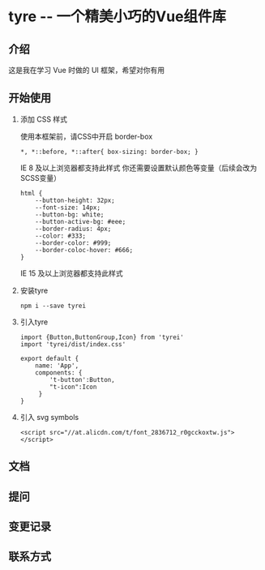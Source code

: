 # tyre -- 一个精美小巧的Vue组件库

## 介绍

这是我在学习 Vue 时做的 UI 框架，希望对你有用

## 开始使用

1. 添加 CSS 样式

    使用本框架前，请CSS中开启 border-box

    ```
    *, *::before, *::after{ box-sizing: border-box; }
    ```
    IE 8 及以上浏览器都支持此样式
    你还需要设置默认颜色等变量（后续会改为SCSS变量）
    ```
    html {
        --button-height: 32px;
        --font-size: 14px;
        --button-bg: white;
        --button-active-bg: #eee;
        --border-radius: 4px;
        --color: #333;
        --border-color: #999;
        --border-coloc-hover: #666;
    }
    ```
    IE 15 及以上浏览器都支持此样式

2. 安装tyre
   ```
   npm i --save tyrei
   ```
   
3. 引入tyre
   ```
   import {Button,ButtonGroup,Icon} from 'tyrei'
   import 'tyrei/dist/index.css'
   
   export default {
       name: 'App',
       components: {
           't-button':Button,
           "t-icon":Icon
        }
   }
   ```

4. 引入 svg symbols
   ```
   <script src="//at.alicdn.com/t/font_2836712_r0gcckoxtw.js"></script>
   ```
## 文档

## 提问

## 变更记录

## 联系方式


